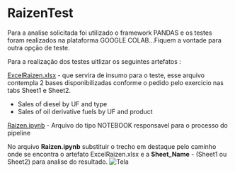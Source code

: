 # RaizenTest

Para a analise solicitada foi utilizado o framework PANDAS e os testes foram realizados na plataforma GOOGLE COLAB...Fiquem a vontade para outra opção de teste.

Para a realização dos testes uitlizar os seguintes artefatos :

[ExcelRaizen.xlsx](https://github.com/carloscmattins/RaizenTest/blob/main/ExcelRaizen.xlsx) - que servira de insumo para o teste, esse arquivo contempla 2 bases disponibilizadas conforme o pedido pelo exercicio nas tabs Sheet1 e Sheet2.

* Sales of diesel by UF and type
* Sales of oil derivative fuels by UF and product



[Raizen.ipynb](https://github.com/carloscmattins/RaizenTest/blob/main/Raizen.ipynb) - Arquivo do tipo NOTEBOOK responsavel para o processo do pipeline

No arquivo <b>Raizen.ipynb</b> substituir o trecho em destaque pelo caminho onde se encontra o artefato ExcelRaizen.xlsx e a <b>Sheet_Name</b> - (Sheet1 ou Sheet2) para analise do resultado.
![Tela](https://user-images.githubusercontent.com/30783094/124328930-e7f70100-db60-11eb-8fd0-6aebe54ff61d.GIF)
